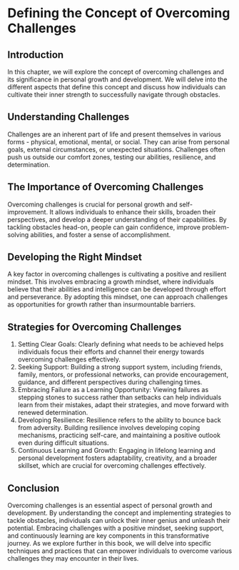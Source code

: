 Defining the Concept of Overcoming Challenges
======================================================

Introduction
------------

In this chapter, we will explore the concept of overcoming challenges and its significance in personal growth and development. We will delve into the different aspects that define this concept and discuss how individuals can cultivate their inner strength to successfully navigate through obstacles.

Understanding Challenges
------------------------

Challenges are an inherent part of life and present themselves in various forms - physical, emotional, mental, or social. They can arise from personal goals, external circumstances, or unexpected situations. Challenges often push us outside our comfort zones, testing our abilities, resilience, and determination.

The Importance of Overcoming Challenges
---------------------------------------

Overcoming challenges is crucial for personal growth and self-improvement. It allows individuals to enhance their skills, broaden their perspectives, and develop a deeper understanding of their capabilities. By tackling obstacles head-on, people can gain confidence, improve problem-solving abilities, and foster a sense of accomplishment.

Developing the Right Mindset
----------------------------

A key factor in overcoming challenges is cultivating a positive and resilient mindset. This involves embracing a growth mindset, where individuals believe that their abilities and intelligence can be developed through effort and perseverance. By adopting this mindset, one can approach challenges as opportunities for growth rather than insurmountable barriers.

Strategies for Overcoming Challenges
------------------------------------

1. Setting Clear Goals: Clearly defining what needs to be achieved helps individuals focus their efforts and channel their energy towards overcoming challenges effectively.
2. Seeking Support: Building a strong support system, including friends, family, mentors, or professional networks, can provide encouragement, guidance, and different perspectives during challenging times.
3. Embracing Failure as a Learning Opportunity: Viewing failures as stepping stones to success rather than setbacks can help individuals learn from their mistakes, adapt their strategies, and move forward with renewed determination.
4. Developing Resilience: Resilience refers to the ability to bounce back from adversity. Building resilience involves developing coping mechanisms, practicing self-care, and maintaining a positive outlook even during difficult situations.
5. Continuous Learning and Growth: Engaging in lifelong learning and personal development fosters adaptability, creativity, and a broader skillset, which are crucial for overcoming challenges effectively.

Conclusion
----------

Overcoming challenges is an essential aspect of personal growth and development. By understanding the concept and implementing strategies to tackle obstacles, individuals can unlock their inner genius and unleash their potential. Embracing challenges with a positive mindset, seeking support, and continuously learning are key components in this transformative journey. As we explore further in this book, we will delve into specific techniques and practices that can empower individuals to overcome various challenges they may encounter in their lives.
